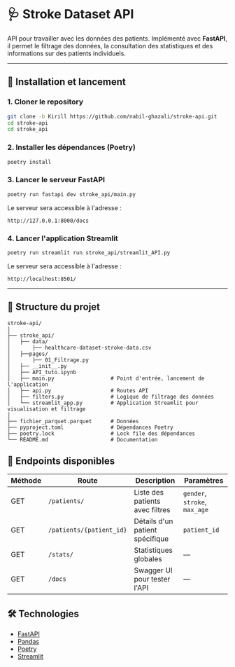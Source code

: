 # 🩺 Stroke Dataset API

API pour travailler avec les données des patients.
Implémenté avec **FastAPI**, il permet le filtrage des données, la consultation des statistiques et des informations sur des patients individuels.

---

## 🚀 Installation et lancement

### 1. Cloner le repository

```bash
git clone -b Kirill https://github.com/nabil-ghazali/stroke-api.git
cd stroke-api
cd stroke_api
```

### 2. Installer les dépendances (Poetry)

```bash
poetry install
```

### 3. Lancer le serveur FastAPI

```bash
poetry run fastapi dev stroke_api/main.py
```

Le serveur sera accessible à l'adresse :

```
http://127.0.0.1:8000/docs
```

### 4. Lancer l'application Streamlit
```bash
poetry run streamlit run stroke_api/streamlit_API.py
```

Le serveur sera accessible à l'adresse :

```
http://localhost:8501/
```

---

## 📂 Structure du projet

```
stroke-api/
│
├── stroke_api/
│   ├── data/
│       ├── healthcare-dataset-stroke-data.csv
│   ├──pages/
│       ├── 01_Filtrage.py
│   ├── __init__.py               
│   ├── API_tuto.ipynb            
│   ├── main.py                  # Point d'entrée, lancement de l'application
│   ├── api.py                   # Routes API
│   ├── filters.py               # Logique de filtrage des données
│   └── streamlit_app.py         # Application Streamlit pour visualisation et filtrage
│
├── fichier_parquet.parquet      # Données
├── pyproject.toml               # Dépendances Poetry
├── poetry.lock                  # Lock file des dépendances
└── README.md                    # Documentation
```

## 🔗 Endpoints disponibles

| Méthode | Route                    | Description                     | Paramètres                    |
| ------- | ------------------------ | ------------------------------- | ----------------------------- |
| GET     | `/patients/`             | Liste des patients avec filtres | `gender`, `stroke`, `max_age` |
| GET     | `/patients/{patient_id}` | Détails d'un patient spécifique | `patient_id`                  |
| GET     | `/stats/`                | Statistiques globales           | —                             |
| GET     | `/docs`                  | Swagger UI pour tester l'API    | —                             |

## 🛠️ Technologies

* [FastAPI](https://fastapi.tiangolo.com/)
* [Pandas](https://pandas.pydata.org/)
* [Poetry](https://python-poetry.org/)
* [Streamlit](https://streamlit.io/)

